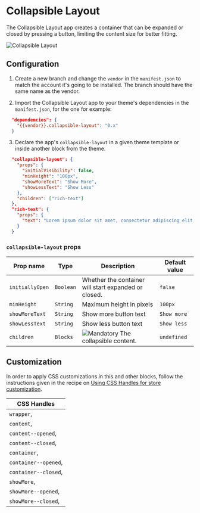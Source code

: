 # Collapsible Layout

The Collapsible Layout app creates a container that can be expanded or closed by pressing a button, limiting the content size for better fitting.

![Collapsible Layout](https://i.imgur.com/HFv1WWq.gif)

## Configuration

1. Create a new branch and change the `vendor` in the `manifest.json` to match the account it's going to be installed. The branch should have the same name as the vendor.

2. Import the Collapsible Layout app to your theme's dependencies in the `manifest.json`, for the one for example:

```json
  "dependencies": {
    "{{vendor}}.collapsible-layout": "0.x"
  }
```

3. Declare the app's `collapsible-layout` in a given theme template or inside another block from the theme.

```json
  "collapsible-layout": {
    "props": {
      "initialVisibility": false,
      "minHeight": "100px",
      "showMoreText": "Show More",
      "showLessText": "Show Less"
    },
    "children": ["rich-text"]
  },
  "rich-text": {
    "props": {
      "text": "Lorem ipsum dolor sit amet, consectetur adipiscing elit. Morbi sed sodales tellus. Nulla cursus nulla..."
    }
  }
```

### `collapsible-layout` props

|    Prop name    |    Type    |                                   Description                                          | Default value |
| --------------- | ---------- | ---------------------------------------------------------------------------------------| ------------- |
| `initiallyOpen` | `Boolean`  | Whether the container will start expanded or closed.                                   |    `false`    |
| `minHeight`     | `String`   | Maximum height in pixels                                                               |    `100px`    |
| `showMoreText`  | `String`   | Show more button text                                                                  |  `Show more`  |
| `showLessText`  | `String`   | Show less button text                                                                  |  `Show less`  |
| `children`      | `Blocks`   | ![Mandatory](https://img.shields.io/badge/-Mandatory-red.png) The collapsible content. |  `undefined`   |

## Customization

In order to apply CSS customizations in this and other blocks, follow the instructions given in the recipe on [Using CSS Handles for store customization](https://vtex.io/docs/recipes/style/using-css-handles-for-store-customization).

| CSS Handles          |
| -------------------- |
| `wrapper`,           |
| `content`,           |
| `content--opened`,   |
| `content--closed`,   |
| `container`,         |
| `container--opened`, |
| `container--closed`, |
| `showMore`,          |
| `showMore--opened`,  |
| `showMore--closed`,  |
